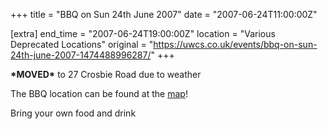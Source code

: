 +++
title = "BBQ on Sun 24th June 2007"
date = "2007-06-24T11:00:00Z"

[extra]
end_time = "2007-06-24T19:00:00Z"
location = "Various Deprecated Locations"
original = "https://uwcs.co.uk/events/bbq-on-sun-24th-june-2007-1474488996287/"
+++

**\*MOVED\*** to 27 Crosbie Road due to weather

The BBQ location can be found at the [map](http://www.bucko.me.uk/images/maptocrosbie.png)\!

Bring your own food and drink

